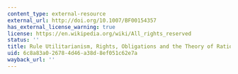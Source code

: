 ```yaml
---
content_type: external-resource
external_url: http://doi.org/10.1007/BF00154357
has_external_license_warning: true
license: https://en.wikipedia.org/wiki/All_rights_reserved
status: ''
title: Rule Utilitarianism, Rights, Obligations and the Theory of Rational Behavior
uid: 6c8a83a0-2678-4d46-a38d-8ef051c62e7a
wayback_url: ''
---
```


